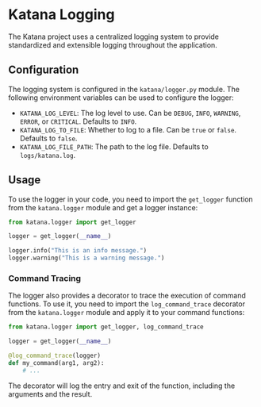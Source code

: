 # Katana Logging

The Katana project uses a centralized logging system to provide standardized and extensible logging throughout the application.

## Configuration

The logging system is configured in the `katana/logger.py` module. The following environment variables can be used to configure the logger:

- `KATANA_LOG_LEVEL`: The log level to use. Can be `DEBUG`, `INFO`, `WARNING`, `ERROR`, or `CRITICAL`. Defaults to `INFO`.
- `KATANA_LOG_TO_FILE`: Whether to log to a file. Can be `true` or `false`. Defaults to `false`.
- `KATANA_LOG_FILE_PATH`: The path to the log file. Defaults to `logs/katana.log`.

## Usage

To use the logger in your code, you need to import the `get_logger` function from the `katana.logger` module and get a logger instance:

```python
from katana.logger import get_logger

logger = get_logger(__name__)

logger.info("This is an info message.")
logger.warning("This is a warning message.")
```

### Command Tracing

The logger also provides a decorator to trace the execution of command functions. To use it, you need to import the `log_command_trace` decorator from the `katana.logger` module and apply it to your command functions:

```python
from katana.logger import get_logger, log_command_trace

logger = get_logger(__name__)

@log_command_trace(logger)
def my_command(arg1, arg2):
    # ...
```

The decorator will log the entry and exit of the function, including the arguments and the result.
